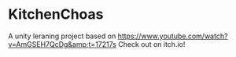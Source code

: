# KitchenChoas
A unity leraning project based on https://www.youtube.com/watch?v=AmGSEH7QcDg&amp;t=17217s
Check out on itch.io!
